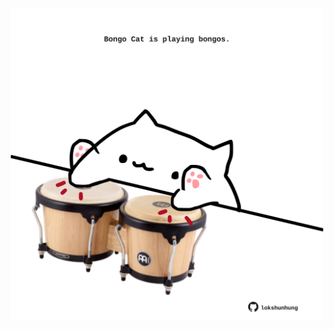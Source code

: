 <!-- built at 11/02/2022, 16:01:09 UTC -->
<p align="center">
  <img width="500" height="500" src="./ReadmeImage.svg">
</p>
